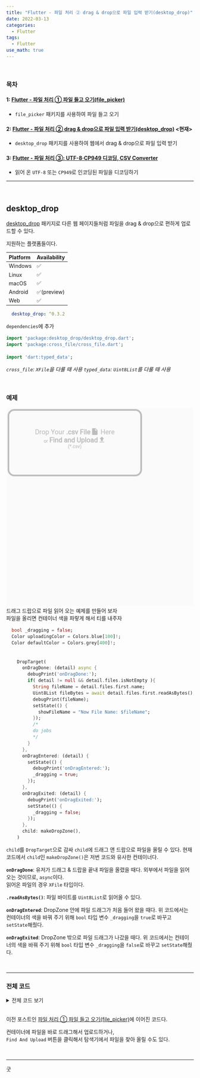 ```yaml
---
title: "Flutter - 파일 처리 ② drag & drop으로 파일 입력 받기(desktop_drop)"
date: 2022-03-13
categories:
  - Flutter
tags:
  - Flutter
use_math: true
---
```

<br>

### 목차
#### 1: [Flutter - 파일 처리 ① 파일 들고 오기(file_picker)](https://cyj893.github.io/flutter/Flutter12/)
- `file_picker` 패키지를 사용하여 파일 들고 오기

#### 2: [Flutter - 파일 처리 ② drag & drop으로 파일 입력 받기(desktop_drop)](https://cyj893.github.io/flutter/Flutter12_2/) <현재>
- `desktop_drop` 패키지를 사용하여 웹에서 drag & drop으로 파일 입력 받기

#### 3: [Flutter - 파일 처리 ③: UTF-8·CP949 디코딩, CSV Converter](https://cyj893.github.io/flutter/Flutter12_3/)
- 읽어 온 `UTF-8` 또는 `CP949`로 인코딩된 파일을 디코딩하기

---


<br>

## desktop_drop

[desktop_drop](https://pub.dev/packages/desktop_drop) 패키지로 다른 웹 페이지들처럼 파일을 drag & drop으로 편하게 업로드할 수 있다.

지원하는 플랫폼들이다.

| Platform	 | Availability	 |
| :-- | :-- |
| Windows	 | ✅	 |
| Linux	 | ✅	 |
| macOS	 | ✅	 |
| Android	 | ✅(preview)	 |
| Web	 | ✅	 |


```yaml
  desktop_drop: ^0.3.2
```
`dependencies`에 추가

```dart
import 'package:desktop_drop/desktop_drop.dart';
import 'package:cross_file/cross_file.dart';

import 'dart:typed_data';
```
_`cross_file`: `XFile`을 다룰 때 사용_
_`typed_data`: `Uint8List`를 다룰 때 사용_

<br>

### 예제

![2](/img/Flutter/12/drag_and_drop_ex.gif)  
드래그 드랍으로 파일 읽어 오는 예제를 만들어 보자  
파일을 올리면 컨테이너 색을 파랗게 해서 티를 내주자

```dart
  bool _dragging = false;
  Color uploadingColor = Colors.blue[100]!;
  Color defaultColor = Colors.grey[400]!;


    DropTarget(
      onDragDone: (detail) async {
        debugPrint('onDragDone:');
        if( detail != null && detail.files.isNotEmpty ){
          String fileName = detail.files.first.name;
          Uint8List fileBytes = await detail.files.first.readAsBytes();
          debugPrint(fileName);
          setState(() {
            showFileName = "Now File Name: $fileName";
          });
          /*
          do jobs
          */
        }
      },
      onDragEntered: (detail) {
        setState(() {
          debugPrint('onDragEntered:');
          _dragging = true;
        });
      },
      onDragExited: (detail) {
        debugPrint('onDragExited:');
        setState(() {
          _dragging = false;
        });
      },
      child: makeDropZone(),
    )
```
`child`를 `DropTarget`으로 감싸 `child`에 드래그 앤 드랍으로 파일을 올릴 수 있다. 현재 코드에서 `child`인 `makeDropZone()`은 저번 코드와 유사한 컨테이너다.  

**`onDragDone`**: 유저가 드래그 & 드랍을 끝내 파일을 올렸을 때다. 외부에서 파일을 읽어 오는 것이므로, `async`이다.  
읽어온 파일의 경우 `XFile` 타입이다.  

**`.readAsBytes()`**: 파일 바이트를 `Uint8List`로 읽어올 수 있다.  

**`onDragEntered`**: DropZone 안에 파일 드래그가 처음 들어 왔을 때다. 위 코드에서는 컨테이너의 색을 바꿔 주기 위해 `bool` 타입 변수 `_dragging`을 `true`로 바꾸고 `setState`해줬다.

**`onDragExited`**: DropZone 밖으로 파일 드래그가 나갔을 때다. 위 코드에서는 컨테이너의 색을 바꿔 주기 위해 `bool` 타입 변수 `_dragging`을 `false`로 바꾸고 `setState`해줬다.

<br>

---

### 전체 코드

<details>
<summary>전체 코드 보기</summary>
<div markdown="1">

```dart
import 'package:flutter/material.dart';
import 'package:desktop_drop/desktop_drop.dart';
import 'package:cross_file/cross_file.dart';
import 'package:file_picker/file_picker.dart';
import 'dart:typed_data';

class FileDragAndDrop extends StatefulWidget {
  const FileDragAndDrop({Key? key}) : super(key: key);

  @override
  FileDragAndDropState createState() => FileDragAndDropState();
}

class FileDragAndDropState extends State<FileDragAndDrop> {
  final List<XFile> _list = [];

  String showFileName = "";

  bool _dragging = false;

  Color uploadingColor = Colors.blue[100]!;
  Color defaultColor = Colors.grey[400]!;

  Container makeDropZone(){
    Color color = _dragging ? uploadingColor : defaultColor;
    return Container(
      height: 200,
      width: 400,
      decoration: BoxDecoration(
        border: Border.all(width: 5, color: color,),
        borderRadius: const BorderRadius.all(Radius.circular(20)),
      ),
      child: Column(
        mainAxisAlignment: MainAxisAlignment.center,
        children: [
          Row(
            mainAxisAlignment: MainAxisAlignment.center,
            crossAxisAlignment: CrossAxisAlignment.end,
            children: [
              Text("Drop Your ", style: TextStyle(color: color, fontSize: 20,),),
              Text(".csv File", style: TextStyle(fontWeight: FontWeight.bold, color: color, fontSize: 20,),),
              Icon(Icons.insert_drive_file_rounded, color: color,),
              Text(" Here", style: TextStyle(color: color, fontSize: 20,),),
            ],
          ),
          InkWell(
            onTap: () async {
              FilePickerResult? result = await FilePicker.platform.pickFiles(
                type: FileType.custom,
                allowedExtensions: ['csv'],
              );
              if( result != null && result.files.isNotEmpty ){
                String fileName = result.files.first.name;
                Uint8List fileBytes = result.files.first.bytes!;
                debugPrint(fileName);
                setState(() {
                  showFileName = "Now File Name: $fileName";
                });
                /*
                do jobs
                 */
              }
            },
            child: Row(
              mainAxisAlignment: MainAxisAlignment.center,
              crossAxisAlignment: CrossAxisAlignment.end,
              mainAxisSize: MainAxisSize.min,
              children: [
                Text("or ", style: TextStyle(color: color,),),
                Text("Find and Upload", style: TextStyle(fontWeight: FontWeight.bold, color: color, fontSize: 20,),),
                Icon(Icons.upload_rounded, color: color,),
              ],
            ),
          ),
          Text("(*.csv)", style: TextStyle(color: color,),),
          const SizedBox(height: 10,),
          Text(showFileName, style: TextStyle(color: defaultColor,),),
        ],
      ),
    );
  }

  @override
  Widget build(BuildContext context) {
    return DropTarget(
      onDragDone: (detail) async {
        debugPrint('onDragDone:');
        if( detail != null && detail.files.isNotEmpty ){
          String fileName = detail.files.first.name;
          Uint8List fileBytes = await detail.files.first.readAsBytes();
          debugPrint(fileName);
          setState(() {
            showFileName = "Now File Name: $fileName";
          });
          /*
          do jobs
          */
        }
      },
      onDragEntered: (detail) {
        setState(() {
          debugPrint('onDragEntered:');
          _dragging = true;
        });
      },
      onDragExited: (detail) {
        debugPrint('onDragExited:');
        setState(() {
          _dragging = false;
        });
      },
      child: makeDropZone(),
    );
  }
}
```

</div>
</details>

<br>

이전 포스트인 [파일 처리 ① 파일 들고 오기(file_picker)](https://cyj893.github.io/flutter/Flutter12/)에 이어진 코드다.  

컨테이너에 파일을 바로 드래그해서 업로드하거나,  
`Find And Upload` 버튼을 클릭해서 탐색기에서 파일을 찾아 올릴 수도 있다.  

<br>


---

굿  
<br>
